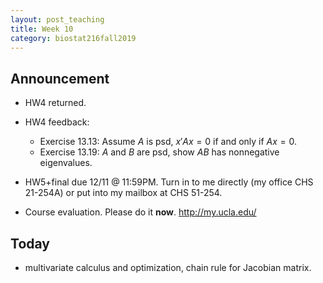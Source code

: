 ```yaml
---
layout: post_teaching
title: Week 10
category: biostat216fall2019
---
```


## Announcement

* HW4 returned.

* HW4 feedback:   
    - Exercise 13.13: Assume $A$ is psd, $x' A x = 0$ if and only if $Ax = 0$.   
    - Exercise 13.19: $A$ and $B$ are psd, show $AB$ has nonnegative eigenvalues.  

* HW5+final due 12/11 @ 11:59PM. Turn in to me directly (my office CHS 21-254A) or put into my mailbox at CHS 51-254.

* Course evaluation. Please do it **now**. <http://my.ucla.edu/>

## Today

* multivariate calculus and optimization, chain rule for Jacobian matrix.
